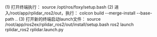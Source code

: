 (1) 打开终端执行：
    source /opt/ros/foxy/setup.bash
(2) 进入/root/app/rplidar_ros2/out，执行：
    colcon build --merge-install --base-path ..
(3) 打开新的终端启动launch文件：
source /root/app/ros2ex/rplidar_ros2/out/install/setup.bash
ros2 launch rplidar_ros2 rplidar.launch.py
